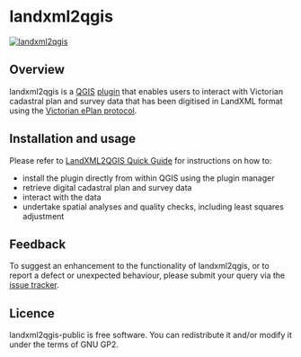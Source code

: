 # landxml2qgis

[![landxml2qgis](https://plugins.qgis.org/media/cache/cd/96/cd9666bf8c6ca4cbe3856229d1edda3c.png)](https://plugins.qgis.org/plugins/landxml2qgis/)

## Overview
landxml2qgis is a [QGIS](http://www.qgis.org/) [plugin](https://plugins.qgis.org/plugins/landxml2qgis/) that enables users to interact with Victorian cadastral plan and survey data that has been digitised in LandXML format using the [Victorian ePlan protocol](https://www.spear.land.vic.gov.au/spear/pages/eplan/software-vendors/about-the-eplan-protocol.shtml).

## Installation and usage
Please refer to [LandXML2QGIS Quick Guide](https://github.com/jameslevershadelwp/landxml2qgis-public/blob/master/LandXML2QGIS%20Quick%20Guide.pdf) for instructions on how to:
- install the plugin directly from within QGIS using the plugin manager
- retrieve digital cadastral plan and survey data
- interact with the data
- undertake spatial analyses and quality checks, including least squares adjustment

## Feedback
To suggest an enhancement to the functionality of landxml2qgis, or to report a defect or unexpected behaviour, please submit your query via the [issue tracker](https://github.com/jameslevershadelwp/landxml2qgis-public/issues).

## Licence
landxml2qgis-public is free software. You can redistribute it and/or modify it under the terms of GNU GP2.
